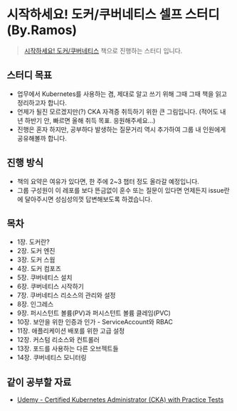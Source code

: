 # 시작하세요! 도커/쿠버네티스 셀프 스터디 (By.Ramos)
> [시작하세요! 도커/쿠버네티스](https://www.yes24.com/Product/Goods/93765519) 책으로 진행하는 스터디 입니다.

## 스터디 목표
- 업무에서 Kubernetes를 사용하는 겸, 제대로 알고 쓰기 위해 그때 그때 책을 읽고 정리하고자 합니다.
- 언제가 될진 모르겠지만(?) CKA 자격증 취득하기 위한 큰 그림입니다. (적어도 내년 하반기 안, 빠르면 올해 취득 목표. 응원해주세요...)
- 진행은 혼자 하지만, 공부하다 발생하는 질문거리 역시 추가하여 그룹 내 인원에게 공유해볼까 합니다.

## 진행 방식
- 책의 요약은 여유가 있다면, 한 주에 2~3 챕터 정도 올라갈 예정입니다.
- 그룹 구성원이 이 레포를 보다 뜬금없이 훈수 또는 질문이 있다면 언제든지 issue란에 달아주시면 성심성의껏 답변해보도록 하겠습니다.

## 목차
- 1장. 도커란?
- 2장. 도커 엔진
- 3장. 도커 스웜
- 4장. 도커 컴포즈
- 5장. 쿠버네티스 설치
- 6장. 쿠버네티스 시작하기
- 7장. 쿠버네티스 리소스의 관리와 설정
- 8장. 인그레스
- 9장. 퍼시스턴트 볼륨(PV)과 퍼시스턴트 볼륨 클레임(PVC)
- 10장. 보안을 위한 인증과 인가 - ServiceAccount와 RBAC
- 11장. 애플리케이션 배포를 위한 고급 설정
- 12장. 커스텀 리소스와 컨트롤러
- 13장. 포드를 사용하는 다른 오브젝트들
- 14장. 쿠버네티스 모니터링

## 같이 공부할 자료
- [Udemy - Certified Kubernetes Administrator (CKA) with Practice Tests](https://www.udemy.com/course/certified-kubernetes-administrator-with-practice-tests/)
